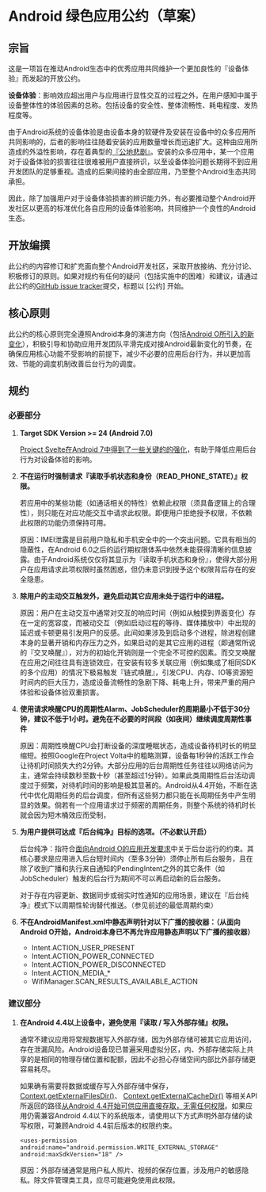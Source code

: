 # Android 绿色应用公约（草案）

## 宗旨

这是一项旨在推动Android生态中的优秀应用共同维护一个更加良性的『设备体验』而发起的开放公约。

**设备体验**：影响效应超出用户与应用进行显性交互的过程之外，在用户感知中属于设备整体性的体验因素的总称。包括设备的安全性、整体流畅性、耗电程度、发热程度等。

由于Android系统的设备体验是由设备本身的软硬件及安装在设备中的众多应用所共同影响的，后者的影响往往随着安装的应用数量增长而迅速扩大。这种由应用所造成的外溢性影响，存在着典型的[『公地悲剧』](http://baike.baidu.com/item/%E5%85%AC%E5%9C%B0%E6%82%B2%E5%89%A7)。安装的众多应用中，某一个应用对于设备体验的损害往往很难被用户直接辨识，以至设备体验问题长期得不到应用开发团队的足够重视。造成的后果间接的由全部应用，乃至整个Android生态共同承担。

因此，除了加强用户对于设备体验损害的辨识能力外，有必要推动整个Android开发社区以更高的标准优化各自应用的设备体验影响，共同维护一个良性的Android生态。

## 开放编撰

此公约的内容修订和扩充面向整个Android开发社区，采取开放接纳、充分讨论、积极修订的原则。如果对规约有任何的疑问（包括实施中的困难）和建议，请通过此公约的[GitHub issue tracker](https://github.com/greenify/greenify.github.io/labels/convention)提交，标题以 [公约] 开始。

## 核心原则

此公约的核心原则完全遵照Android本身的演进方向（包括[Android O所引入的新变化](https://developer.android.google.cn/preview/behavior-changes.html)），积极引导和协助应用开发团队平滑完成对接Android最新变化的节奏，在确保应用核心功能不受影响的前提下，减少不必要的应用后台行为，并以更加高效、节能的调度机制改善后台行为的调度。

## 规约

### 必要部分

1. **Target SDK Version >= 24 (Android 7.0)**

   [Project Svelte在Android 7中得到了一些关键的的强化](https://developer.android.google.cn/about/versions/nougat/android-7.0-changes.html#bg-opt)，有助于降低应用后台行为对设备体验的影响。

2. **不在运行时强制请求『读取手机状态和身份（READ_PHONE_STATE）』权限。**

   若应用中的某些功能（如通话相关的特性）依赖此权限（须具备逻辑上的合理性），则只能在对应功能交互中请求此权限。即便用户拒绝授予权限，不依赖此权限的功能仍须保持可用。

   原因：IMEI泄露是目前用户隐私和手机安全中的一个突出问题。它具有相当的隐蔽性，在Android 6.0之后的运行期权限体系中依然未能获得清晰的信息披露。由于Android系统仅仅将其显示为『读取手机状态和身份』，使得大部分用户在应用请求此项权限时虽然困惑，但仍未意识到授予这个权限背后存在的安全隐患。

3. **除用户的主动交互触发外，避免启动其它应用未处于运行中的进程。**

   原因：用户在主动交互中通常对交互的响应时间（例如从触摸到界面变化）存在一定的宽容度，而被动交互（例如启动过程的等待、媒体播放中）中出现的延迟或卡顿更易引发用户的反感。此间如果涉及到启动多个进程，除进程创建本身的显著开销和内存压力之外，如果启动的是其它应用的进程（即通常所说的『交叉唤醒』），对方的初始化开销则是一个完全不可控的因素。而交叉唤醒在应用之间往往具有连锁效应，在安装有较多关联应用（例如集成了相同SDK的多个应用）的情况下极易触发『链式唤醒』，引发CPU、内存、IO等资源短时间内的巨大压力，造成设备流畅性的急剧下降、耗电上升，带来严重的用户体验和设备体验双重损害。

4. **使用请求唤醒CPU的周期性Alarm、JobScheduler的周期最小不低于30分钟，建议不低于1小时。避免在不必要的时间段（如夜间）继续调度周期性事件**

   原因：周期性唤醒CPU会打断设备的深度睡眠状态，造成设备待机时长的明显缩短。按照Google在Project Volta中的粗略测算，设备每1秒钟的活跃工作会让待机时间损失大约2分钟。大部分应用的后台周期性任务往往以网络访问为主，通常会持续数秒至数十秒（甚至超过1分钟）。如果此类周期性后台活动调度过于频繁，对待机时间的影响是极其显著的。Android从4.4开始，不断在迭代中优化周期任务的后台调度，但所有这些努力都只能在长周期任务中产生明显的效果。倘若有一个应用请求过于频密的周期任务，则整个系统的待机时长就会因为短木桶效应而受制，

5. **为用户提供可达成『后台纯净』目标的选项。（不必默认开启）**

   后台纯净：指符合[面向Android O的应用开发要求](https://developer.android.google.cn/preview/features/background.html#services)中关于后台运行的约束。其核心要求是应用进入后台短时间内（至多3分钟）须停止所有后台服务，且在除了收到广播和执行来自通知的PendingIntent之外的其它条件（如JobScheduler）触发的后台行为期间不可以再启动新的后台服务。

   对于存在内容更新、数据同步或弱实时性通知的应用场景，建议在『后台纯净』模式下以周期性轮询替代推送。（参见前述的最低周期约束）

6. **不在AndroidManifest.xml中静态声明针对以下广播的接收器：（从面向Android O开始，Android本身已不再允许应用静态声明以下广播的接收器）**

   * Intent.ACTION_USER_PRESENT
   * Intent.ACTION_POWER_CONNECTED
   * Intent.ACTION_POWER_DISCONNECTED
   * Intent.ACTION_MEDIA_*
   * WifiManager.SCAN_RESULTS_AVAILABLE_ACTION

### 建议部分

1. **在Android 4.4以上设备中，避免使用『读取 / 写入外部存储』权限。**

   通常不建议应用将常规数据写入外部存储，因为外部存储可被其它应用访问，存在泄漏风险。Android设备现已普遍采用虚拟分区，内、外部存储实际上共享的是相同的物理存储位置和配额，因此不必担心存储空间内部比外部存储更容易耗尽。

   如果确有需要将数据或缓存写入外部存储中保存，[Context.getExternalFilesDir()](https://developer.android.google.cn/reference/android/content/Context.html#getExternalFilesDir(java.lang.String))、 [Context.getExternalCacheDir()](https://developer.android.google.cn/reference/android/content/Context.html#getExternalCacheDir()) 等相关API所返回的路径[从Android 4.4开始可供应用直接存取，无需任何权限](https://developer.android.google.cn/reference/android/Manifest.permission.html#WRITE_EXTERNAL_STORAGE)。如果应用仍需兼容Android 4.4以下的系统版本，请使用以下方式声明外部存储的读写权限，可兼顾Android 4.4前后版本的权限约束。

   `<uses-permission android:name="android.permission.WRITE_EXTERNAL_STORAGE" android:maxSdkVersion="18" />`

   原因：外部存储通常是用户私人照片、视频的保存位置，涉及用户的敏感隐私。除文件管理类工具，应尽可能避免使用此权限。
